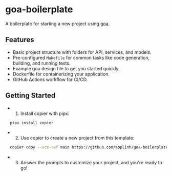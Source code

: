 # goa-boilerplate

A boilerplate for starting a new project using [goa](https://goa.design/).

## Features

- Basic project structure with folders for API, services, and models.
- Pre-configured `Makefile` for common tasks like code generation, building, and running tests.
- Example goa design file to get you started quickly.
- Dockerfile for containerizing your application.
- GitHub Actions workflow for CI/CD.

## Getting Started

- 1. Install copier with pipx:

```bash
  pipx install copier
```

- 2. Use copier to create a new project from this template:

```bash
  copier copy --vcs-ref main https://github.com/applinh/goa-boilerplate.git . --trust
```

- 3. Answer the prompts to customize your project, and you're ready to go!